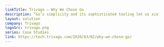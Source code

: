 ```yaml
---
linkTitle: Trivago – Why We Chose Go
description: “Go’s simplicity and its sophisticated tooling let us scale not only our service but more importantly, the process of software engineering itself. Reducing the friction of onboarding and training someone has a significant impact on the company’s productivity, even more so in a constantly moving environment like trivago.”
layout: solution
company: Trivago
logoSrc: trivago.png
series: Case Studies
link: https://tech.trivago.com/2020/03/02/why-we-chose-go/
---
```

